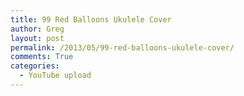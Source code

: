 ```yaml
---
title: 99 Red Balloons Ukulele Cover
author: Greg
layout: post
permalink: /2013/05/99-red-balloons-ukulele-cover/
comments: True
categories:
  - YouTube upload
---
```

